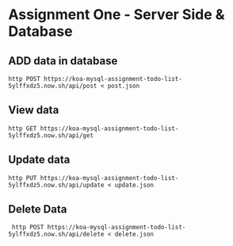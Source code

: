# Assignment One - Server Side & Database

## ADD data in database
```
http POST https://koa-mysql-assignment-todo-list-5ylffxdz5.now.sh/api/post < post.json
```

## View data

```
http GET https://koa-mysql-assignment-todo-list-5ylffxdz5.now.sh/api/get
```
## Update data

```
http PUT https://koa-mysql-assignment-todo-list-5ylffxdz5.now.sh/api/update < update.json
```

## Delete Data

```
 http POST https://koa-mysql-assignment-todo-list-5ylffxdz5.now.sh/api/delete < delete.json
```
